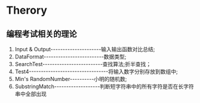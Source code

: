 # Therory
## 编程考试相关的理论    

1. Input & Output---------------------输入输出函数对比总结;
2. DataFormat-------------------------数据类型;
3. SearchTest-------------------------查找算法;折半查找；
4. Test4---------------------------------将输入数字分别存放到数组中;  
5. Min's RandomNumber----------小明的随机数;
6. SubstringMatch-------------------判断短字符串中的所有字符是否在长字符串中全部出现  

